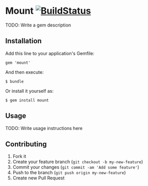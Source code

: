 # Mount [![BuildStatus](https://travis-ci.org/serverspec/mount)](http://travis-ci.org/serverspec/mount)

TODO: Write a gem description

## Installation

Add this line to your application's Gemfile:

    gem 'mount'

And then execute:

    $ bundle

Or install it yourself as:

    $ gem install mount

## Usage

TODO: Write usage instructions here

## Contributing

1. Fork it
2. Create your feature branch (`git checkout -b my-new-feature`)
3. Commit your changes (`git commit -am 'Add some feature'`)
4. Push to the branch (`git push origin my-new-feature`)
5. Create new Pull Request
